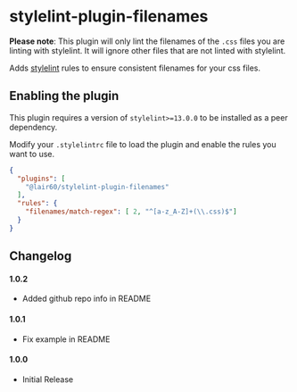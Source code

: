 # stylelint-plugin-filenames


__Please note__: This plugin will only lint the filenames of the `.css` files you are linting with stylelint. It will ignore other files that are not linted with stylelint.

Adds [stylelint](https://stylelint.io/) rules to ensure consistent filenames for your css files.

## Enabling the plugin

This plugin requires a version of `stylelint>=13.0.0` to be installed as a peer dependency.

Modify your `.stylelintrc` file to load the plugin and enable the rules you want to use.

```json
{
  "plugins": [
    "@lair60/stylelint-plugin-filenames"
  ],
  "rules": {
    "filenames/match-regex": [ 2, "^[a-z_A-Z]+(\\.css)$"]
  }
}
```

## Changelog

#### 1.0.2
- Added github repo info in README

#### 1.0.1
- Fix example in README

#### 1.0.0
- Initial Release